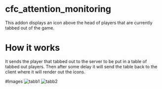 # cfc_attention_monitoring
This addon displays an icon above the head of players that are currently tabbed out of the game.

# How it works
It sends the player that tabbed out to the server to be put in a table of tabbed out players. Then after some delay it will send the table back to the client where it will render out the icons.

#Images
![tabb1](https://user-images.githubusercontent.com/84646760/143833740-146caad9-e054-4966-9ebe-76139cb59f28.JPG)
![tabb2](https://user-images.githubusercontent.com/84646760/143833745-16f00abc-c02a-43ce-a111-6997f123b85f.JPG)
